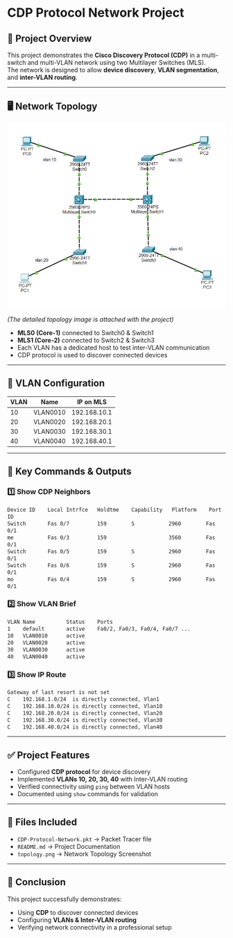 # CDP Protocol Network Project

## 📌 Project Overview
This project demonstrates the **Cisco Discovery Protocol (CDP)** in a multi-switch and multi-VLAN network using two Multilayer Switches (MLS).  
The network is designed to allow **device discovery**, **VLAN segmentation**, and **inter-VLAN routing**.

---

## 🖥️ Network Topology
![Network Topology](topology.png)

*(The detailed topology image is attached with the project)*

- **MLS0 (Core-1)** connected to Switch0 & Switch1
- **MLS1 (Core-2)** connected to Switch2 & Switch3
- Each VLAN has a dedicated host to test inter-VLAN communication
- CDP protocol is used to discover connected devices

---

## 🔹 VLAN Configuration

| VLAN | Name       | IP on MLS        |
|------|-----------|-----------------|
| 10   | VLAN0010  | 192.168.10.1    |
| 20   | VLAN0020  | 192.168.20.1    |
| 30   | VLAN0030  | 192.168.30.1    |
| 40   | VLAN0040  | 192.168.40.1    |

---

## 🔹 Key Commands & Outputs

### 1️⃣ Show CDP Neighbors
```
Device ID    Local Intrfce   Holdtme    Capability   Platform    Port ID
Switch       Fas 0/7         159        S           2960        Fas 0/1
me           Fas 0/3         159                    3560        Fas 0/1
Switch       Fas 0/5         159        S           2960        Fas 0/1
Switch       Fas 0/6         159        S           2960        Fas 0/1
mo           Fas 0/4         159        S           2960        Fas 0/1
```

### 2️⃣ Show VLAN Brief
```
VLAN Name          Status    Ports
1    default       active    Fa0/2, Fa0/3, Fa0/4, Fa0/7 ...
10   VLAN0010      active
20   VLAN0020      active
30   VLAN0030      active
40   VLAN0040      active
```

### 3️⃣ Show IP Route
```
Gateway of last resort is not set
C    192.168.1.0/24  is directly connected, Vlan1
C    192.168.10.0/24 is directly connected, Vlan10
C    192.168.20.0/24 is directly connected, Vlan20
C    192.168.30.0/24 is directly connected, Vlan30
C    192.168.40.0/24 is directly connected, Vlan40
```

---

## ✅ Project Features
- Configured **CDP protocol** for device discovery  
- Implemented **VLANs 10, 20, 30, 40** with Inter-VLAN routing  
- Verified connectivity using `ping` between VLAN hosts  
- Documented using `show` commands for validation

---

## 📂 Files Included
- `CDP-Protocol-Network.pkt` → Packet Tracer file
- `README.md` → Project Documentation
- `topology.png` → Network Topology Screenshot

---

## 🏁 Conclusion
This project successfully demonstrates:  
- Using **CDP** to discover connected devices  
- Configuring **VLANs & Inter-VLAN routing**  
- Verifying network connectivity in a professional setup
